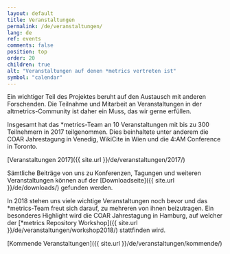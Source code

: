 ```yaml
---
layout: default
title: Veranstaltungen
permalink: /de/veranstaltungen/
lang: de
ref: events
comments: false
position: top
order: 20
children: true
alt: "Veranstaltungen auf denen *metrics vertreten ist"
symbol: "calendar"
---
```

<!-- Start editing content here-->
  
Ein wichtiger Teil des Projektes beruht auf den Austausch mit anderen Forschenden. Die Teilnahme und Mitarbeit an Veranstaltungen in der altmetrics-Community ist daher ein Muss, das wir gerne erfüllen.  
  
Insgesamt hat das \*metrics-Team an 10 Veranstaltungen mit bis zu 300 Teilnehmern in 2017 teilgenommen. Dies beinhaltete unter anderem die COAR Jahrestagung in Venedig, WikiCite in Wien und die 4:AM Conference in Toronto.  
  
[Veranstaltungen 2017]({{ site.url }}/de/veranstaltungen/2017/)  
  
Sämtliche Beiträge von uns zu Konferenzen, Tagungen und weiteren Veranstaltungen können auf der [Downloadseite]({{ site.url }}/de/downloads/) gefunden werden.
  
In 2018 stehen uns viele wichtige Veranstaltungen noch bevor und das \*metrics-Team freut sich darauf, zu mehreren von ihnen beizutragen. Ein besonderes Highlight wird die COAR Jahrestagung in Hamburg, auf welcher der [\*metrics Repository Workshop]({{ site.url }}/de/veranstaltungen/workshop2018/) stattfinden wird.  
  
[Kommende Veranstaltungen]({{ site.url }}/de/veranstaltungen/kommende/)  
